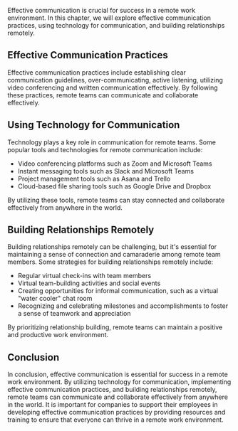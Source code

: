 
Effective communication is crucial for success in a remote work environment. In this chapter, we will explore effective communication practices, using technology for communication, and building relationships remotely.

Effective Communication Practices
---------------------------------

Effective communication practices include establishing clear communication guidelines, over-communicating, active listening, utilizing video conferencing and written communication effectively. By following these practices, remote teams can communicate and collaborate effectively.

Using Technology for Communication
----------------------------------

Technology plays a key role in communication for remote teams. Some popular tools and technologies for remote communication include:

* Video conferencing platforms such as Zoom and Microsoft Teams
* Instant messaging tools such as Slack and Microsoft Teams
* Project management tools such as Asana and Trello
* Cloud-based file sharing tools such as Google Drive and Dropbox

By utilizing these tools, remote teams can stay connected and collaborate effectively from anywhere in the world.

Building Relationships Remotely
-------------------------------

Building relationships remotely can be challenging, but it's essential for maintaining a sense of connection and camaraderie among remote team members. Some strategies for building relationships remotely include:

* Regular virtual check-ins with team members
* Virtual team-building activities and social events
* Creating opportunities for informal communication, such as a virtual "water cooler" chat room
* Recognizing and celebrating milestones and accomplishments to foster a sense of teamwork and appreciation

By prioritizing relationship building, remote teams can maintain a positive and productive work environment.

Conclusion
----------

In conclusion, effective communication is essential for success in a remote work environment. By utilizing technology for communication, implementing effective communication practices, and building relationships remotely, remote teams can communicate and collaborate effectively from anywhere in the world. It is important for companies to support their employees in developing effective communication practices by providing resources and training to ensure that everyone can thrive in a remote work environment.
